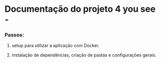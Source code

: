 # Documentação do projeto 4 you see - 

### Passos:
1. setup para utilizar a aplicação com Docker.

2. instalação de dependências, criação de pastas e configurações gerais.